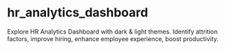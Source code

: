 # hr_analytics_dashboard
Explore HR Analytics Dashboard with dark &amp; light themes. Identify attrition factors, improve hiring, enhance employee experience, boost productivity.
